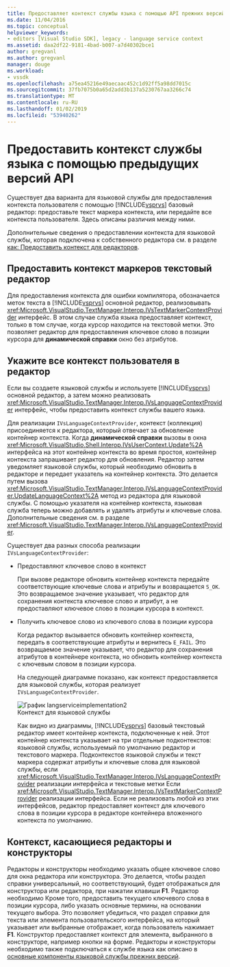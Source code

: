 ```yaml
---
title: Предоставляет контекст службы языка с помощью API прежних версий | Документация Майкрософт
ms.date: 11/04/2016
ms.topic: conceptual
helpviewer_keywords:
- editors [Visual Studio SDK], legacy - language service context
ms.assetid: daa2df22-9181-4bad-b007-a7d40302bce1
author: gregvanl
ms.author: gregvanl
manager: douge
ms.workload:
- vssdk
ms.openlocfilehash: a75ea45216e49aecaac452c1d92ff5a98dd7015c
ms.sourcegitcommit: 37fb7075b0a65d2add3b137a5230767aa3266c74
ms.translationtype: MT
ms.contentlocale: ru-RU
ms.lasthandoff: 01/02/2019
ms.locfileid: "53940262"
---
```

# <a name="provide-a-language-service-context-by-using-the-legacy-api"></a>Предоставить контекст службы языка с помощью предыдущих версий API
Существует два варианта для языковой службы для предоставления контекста пользователя с помощью [!INCLUDE[vsprvs](../code-quality/includes/vsprvs_md.md)] базовый редактор: предоставьте текст маркера контекста, или передайте все контекста пользователя. Здесь описаны различия между ними.  
  
 Дополнительные сведения о предоставлении контекста для языковой службы, которая подключена к собственного редактора см. в разделе [как: Предоставить контекст для редакторов](../extensibility/how-to-provide-context-for-editors.md).  
  
## <a name="provide-text-marker-context-to-the-editor"></a>Предоставить контекст маркеров текстовый редактор  
 Для предоставления контекста для ошибки компилятора, обозначается меток текста в [!INCLUDE[vsprvs](../code-quality/includes/vsprvs_md.md)] основной редактор, реализовывать <xref:Microsoft.VisualStudio.TextManager.Interop.IVsTextMarkerContextProvider> интерфейс. В этом случае служба языка предоставляет контекст, только в том случае, когда курсор находится на текстовой метки. Это позволяет редактор для предоставления ключевое слово в позиции курсора для **динамической справки** окно без атрибутов.  
  
## <a name="provide-all-user-context-to-the-editor"></a>Укажите все контекст пользователя в редактор  
 Если вы создаете языковой службы и используете [!INCLUDE[vsprvs](../code-quality/includes/vsprvs_md.md)] основной редактор, а затем можно реализовать <xref:Microsoft.VisualStudio.TextManager.Interop.IVsLanguageContextProvider> интерфейс, чтобы предоставить контекст службы вашего языка.  
  
 Для реализации `IVsLanguageContextProvider`, контекст (коллекция) присоединяется к редактора, который отвечает за обновление контейнер контекста. Когда **динамической справки** вызовы в окна <xref:Microsoft.VisualStudio.Shell.Interop.IVsUserContext.Update%2A> интерфейса на этот контейнер контекста во время простоя, контейнер контекста запрашивает редактор для обновления. Редактор затем уведомляет языковой службы, который необходимо обновить в редакторе и передает указатель на контейнер контекста. Это делается путем вызова <xref:Microsoft.VisualStudio.TextManager.Interop.IVsLanguageContextProvider.UpdateLanguageContext%2A> метод из редактора для языковой службы. С помощью указателя на контейнер контекста, языковая служба теперь можно добавлять и удалять атрибуты и ключевые слова. Дополнительные сведения см. в разделе <xref:Microsoft.VisualStudio.TextManager.Interop.IVsLanguageContextProvider>.  
  
 Существует два разных способа реализации `IVsLanguageContextProvider`:  
  
- Предоставляют ключевое слово в контекст  
  
   При вызове редакторе обновить контейнер контекста передайте соответствующие ключевые слова и атрибуты и возвращается `S_OK`. Это возвращаемое значение указывает, что редактор для сохранения контекста ключевое слово и атрибут, а не предоставляют ключевое слово в позиции курсора в контекст.  
  
- Получить ключевое слово из ключевого слова в позиции курсора  
  
   Когда редактор вызывается обновить контейнер контекста, передать в соответствующие атрибуты и вернитесь `E_FAIL`. Это возвращаемое значение указывает, что редактор для сохранения атрибутов в контейнере контекста, но обновить контейнер контекста с ключевым словом в позиции курсора.  
  
  На следующей диаграмме показано, как контекст предоставляется для языковой службы, которая реализует `IVsLanguageContextProvider`.  
  
  ![График langserviceimplementation2](../extensibility/media/vslanguageservice2.gif "vsLanguageService2")  
  Контекст для языковой службы  
  
  Как видно из диаграммы, [!INCLUDE[vsprvs](../code-quality/includes/vsprvs_md.md)] базовый текстовый редактор имеет контейнер контекста, подключенные к ней. Этот контейнер контекста указывает на три отдельные подконтекстов: языковой службы, используемый по умолчанию редактор и текстового маркера. Подконтекстов языковой службы и текст маркера содержат атрибуты и ключевые слова для языковой службы, если <xref:Microsoft.VisualStudio.TextManager.Interop.IVsLanguageContextProvider> реализации интерфейса и текстовые метки Если <xref:Microsoft.VisualStudio.TextManager.Interop.IVsTextMarkerContextProvider> реализации интерфейса. Если не реализовать любой из этих интерфейсов, редактор предоставляет контекст для ключевого слова в позиции курсора в редакторе контейнера вложенного контекста по умолчанию.  
  
## <a name="context-guidelines-for-editors-and-designers"></a>Контекст, касающиеся редакторы и конструкторы  
 Редакторы и конструкторы необходимо указать общее ключевое слово для окна редактора или конструктора. Это делается, чтобы раздел справки универсальный, но соответствующий, будет отображаться для конструктора или редактора, при нажатии клавиши **F1**. Редактор необходимо Кроме того, предоставить текущего ключевого слова в позиции курсора, либо указать основные термины, на основании текущего выбора. Это позволяет убедиться, что раздел справки для текста или элемента пользовательского интерфейса, на который указывает или выбранные отображает, когда пользователь нажимает **F1**. Конструктор предоставляет контекст для элемента, выбранного в конструкторе, например кнопки на форме. Редакторы и конструкторы необходимо также подключаться к службе языка как описано в [основные компоненты языковой службы прежних версий](../extensibility/internals/legacy-language-service-essentials.md).